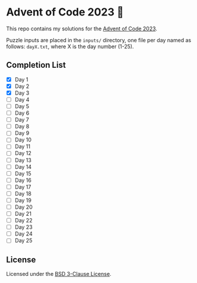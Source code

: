 # Advent of Code 2023 🎄

This repo contains my solutions for the [Advent of Code 2023](https://adventofcode.com/2023).

Puzzle inputs are placed in the `inputs/` directory, one file per day named as follows:
`dayX.txt`, where X is the day number (1-25).

## Completion List

 - [x] Day 1
 - [x] Day 2
 - [x] Day 3
 - [ ] Day 4
 - [ ] Day 5
 - [ ] Day 6
 - [ ] Day 7
 - [ ] Day 8
 - [ ] Day 9
 - [ ] Day 10
 - [ ] Day 11
 - [ ] Day 12
 - [ ] Day 13
 - [ ] Day 14
 - [ ] Day 15
 - [ ] Day 16
 - [ ] Day 17
 - [ ] Day 18
 - [ ] Day 19
 - [ ] Day 20
 - [ ] Day 21
 - [ ] Day 22
 - [ ] Day 23
 - [ ] Day 24
 - [ ] Day 25

## License

Licensed under the [BSD 3-Clause License](./LICENSE).
